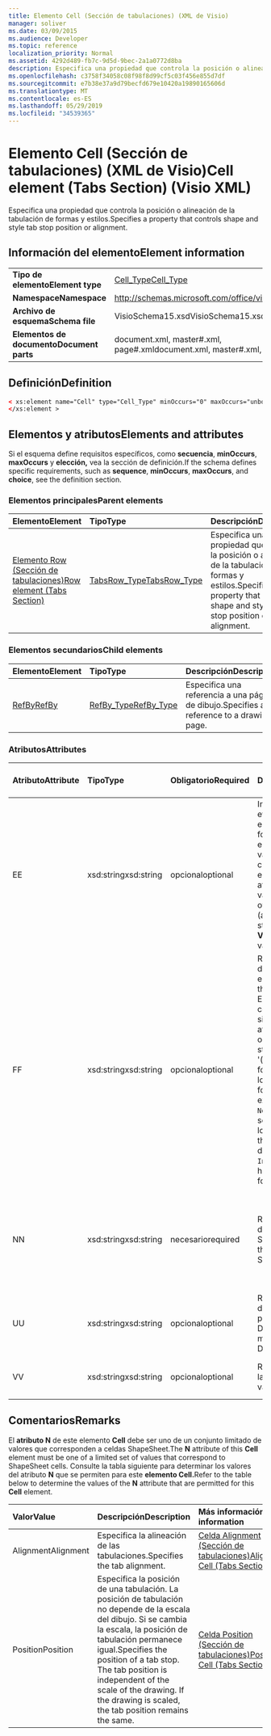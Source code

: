 ```yaml
---
title: Elemento Cell (Sección de tabulaciones) (XML de Visio)
manager: soliver
ms.date: 03/09/2015
ms.audience: Developer
ms.topic: reference
localization_priority: Normal
ms.assetid: 4292d489-fb7c-9d5d-9bec-2a1a0772d8ba
description: Especifica una propiedad que controla la posición o alineación de la tabulación de formas y estilos.
ms.openlocfilehash: c3758f34058c08f98f8d99cf5c03f456e855d7df
ms.sourcegitcommit: e7b38e37a9d79becfd679e10420a19890165606d
ms.translationtype: MT
ms.contentlocale: es-ES
ms.lasthandoff: 05/29/2019
ms.locfileid: "34539365"
---
```

# <a name="cell-element-tabs-section-visio-xml"></a><span data-ttu-id="0edd3-103">Elemento Cell (Sección de tabulaciones) (XML de Visio)</span><span class="sxs-lookup"><span data-stu-id="0edd3-103">Cell element (Tabs Section) (Visio XML)</span></span>

<span data-ttu-id="0edd3-104">Especifica una propiedad que controla la posición o alineación de la tabulación de formas y estilos.</span><span class="sxs-lookup"><span data-stu-id="0edd3-104">Specifies a property that controls shape and style tab stop position or alignment.</span></span> 
  
## <a name="element-information"></a><span data-ttu-id="0edd3-105">Información del elemento</span><span class="sxs-lookup"><span data-stu-id="0edd3-105">Element information</span></span>

|||
|:-----|:-----|
|<span data-ttu-id="0edd3-106">**Tipo de elemento**</span><span class="sxs-lookup"><span data-stu-id="0edd3-106">**Element type**</span></span> <br/> |[<span data-ttu-id="0edd3-107">Cell_Type</span><span class="sxs-lookup"><span data-stu-id="0edd3-107">Cell_Type</span></span>](cell_type-complextypevisio-xml.md) <br/> |
|<span data-ttu-id="0edd3-108">**Namespace**</span><span class="sxs-lookup"><span data-stu-id="0edd3-108">**Namespace**</span></span> <br/> |http://schemas.microsoft.com/office/visio/2012/main  <br/> |
|<span data-ttu-id="0edd3-109">**Archivo de esquema**</span><span class="sxs-lookup"><span data-stu-id="0edd3-109">**Schema file**</span></span> <br/> |<span data-ttu-id="0edd3-110">VisioSchema15.xsd</span><span class="sxs-lookup"><span data-stu-id="0edd3-110">VisioSchema15.xsd</span></span>  <br/> |
|<span data-ttu-id="0edd3-111">**Elementos de documento**</span><span class="sxs-lookup"><span data-stu-id="0edd3-111">**Document parts**</span></span> <br/> |<span data-ttu-id="0edd3-112">document.xml, master#.xml, page#.xml</span><span class="sxs-lookup"><span data-stu-id="0edd3-112">document.xml, master#.xml, page#.xml</span></span>  <br/> |
   
## <a name="definition"></a><span data-ttu-id="0edd3-113">Definición</span><span class="sxs-lookup"><span data-stu-id="0edd3-113">Definition</span></span>

```XML
< xs:element name="Cell" type="Cell_Type" minOccurs="0" maxOccurs="unbounded" >
</xs:element >
```

## <a name="elements-and-attributes"></a><span data-ttu-id="0edd3-114">Elementos y atributos</span><span class="sxs-lookup"><span data-stu-id="0edd3-114">Elements and attributes</span></span>

<span data-ttu-id="0edd3-115">Si el esquema define requisitos específicos, como **secuencia**, **minOccurs**, **maxOccurs** y **elección,** vea la sección de definición.</span><span class="sxs-lookup"><span data-stu-id="0edd3-115">If the schema defines specific requirements, such as **sequence**, **minOccurs**, **maxOccurs**, and **choice**, see the definition section.</span></span> 
  
### <a name="parent-elements"></a><span data-ttu-id="0edd3-116">Elementos principales</span><span class="sxs-lookup"><span data-stu-id="0edd3-116">Parent elements</span></span>

|<span data-ttu-id="0edd3-117">**Elemento**</span><span class="sxs-lookup"><span data-stu-id="0edd3-117">**Element**</span></span>|<span data-ttu-id="0edd3-118">**Tipo**</span><span class="sxs-lookup"><span data-stu-id="0edd3-118">**Type**</span></span>|<span data-ttu-id="0edd3-119">**Descripción**</span><span class="sxs-lookup"><span data-stu-id="0edd3-119">**Description**</span></span>|
|:-----|:-----|:-----|
|[<span data-ttu-id="0edd3-120">Elemento Row (Sección de tabulaciones)</span><span class="sxs-lookup"><span data-stu-id="0edd3-120">Row element (Tabs Section)</span></span>](row-element-tabs-sectionvisio-xml.md) <br/> |[<span data-ttu-id="0edd3-121">TabsRow_Type</span><span class="sxs-lookup"><span data-stu-id="0edd3-121">TabsRow_Type</span></span>](tabsrow_type-complextypevisio-xml.md) <br/> |<span data-ttu-id="0edd3-122">Especifica una propiedad que controla la posición o alineación de la tabulación de formas y estilos.</span><span class="sxs-lookup"><span data-stu-id="0edd3-122">Specifies a property that controls shape and style tab stop position or alignment.</span></span>  <br/> |
   
### <a name="child-elements"></a><span data-ttu-id="0edd3-123">Elementos secundarios</span><span class="sxs-lookup"><span data-stu-id="0edd3-123">Child elements</span></span>

|<span data-ttu-id="0edd3-124">**Elemento**</span><span class="sxs-lookup"><span data-stu-id="0edd3-124">**Element**</span></span>|<span data-ttu-id="0edd3-125">**Tipo**</span><span class="sxs-lookup"><span data-stu-id="0edd3-125">**Type**</span></span>|<span data-ttu-id="0edd3-126">**Descripción**</span><span class="sxs-lookup"><span data-stu-id="0edd3-126">**Description**</span></span>|
|:-----|:-----|:-----|
|[<span data-ttu-id="0edd3-127">RefBy</span><span class="sxs-lookup"><span data-stu-id="0edd3-127">RefBy</span></span>](refby-element-cell_type-complextypevisio-xml.md) <br/> |[<span data-ttu-id="0edd3-128">RefBy_Type</span><span class="sxs-lookup"><span data-stu-id="0edd3-128">RefBy_Type</span></span>](refby_type-complextypevisio-xml.md) <br/> |<span data-ttu-id="0edd3-129">Especifica una referencia a una página de dibujo.</span><span class="sxs-lookup"><span data-stu-id="0edd3-129">Specifies a reference to a drawing page.</span></span>  <br/> |
   
### <a name="attributes"></a><span data-ttu-id="0edd3-130">Atributos</span><span class="sxs-lookup"><span data-stu-id="0edd3-130">Attributes</span></span>

|<span data-ttu-id="0edd3-131">**Atributo**</span><span class="sxs-lookup"><span data-stu-id="0edd3-131">**Attribute**</span></span>|<span data-ttu-id="0edd3-132">**Tipo**</span><span class="sxs-lookup"><span data-stu-id="0edd3-132">**Type**</span></span>|<span data-ttu-id="0edd3-133">**Obligatorio**</span><span class="sxs-lookup"><span data-stu-id="0edd3-133">**Required**</span></span>|<span data-ttu-id="0edd3-134">**Descripción**</span><span class="sxs-lookup"><span data-stu-id="0edd3-134">**Description**</span></span>|<span data-ttu-id="0edd3-135">**Posibles valores**</span><span class="sxs-lookup"><span data-stu-id="0edd3-135">**Possible values**</span></span>|
|:-----|:-----|:-----|:-----|:-----|
|<span data-ttu-id="0edd3-136">E</span><span class="sxs-lookup"><span data-stu-id="0edd3-136">E</span></span>  <br/> |<span data-ttu-id="0edd3-137">xsd:string</span><span class="sxs-lookup"><span data-stu-id="0edd3-137">xsd:string</span></span>  <br/> |<span data-ttu-id="0edd3-138">opcional</span><span class="sxs-lookup"><span data-stu-id="0edd3-138">optional</span></span>  <br/> |<span data-ttu-id="0edd3-139">Indica que la fórmula se evalúa como un error.</span><span class="sxs-lookup"><span data-stu-id="0edd3-139">Indicates that the formula evaluates to an error.</span></span> <span data-ttu-id="0edd3-140">El valor de **E** es el valor actual (una cadena de mensaje de error); el valor del atributo **V** es el último valor válido.</span><span class="sxs-lookup"><span data-stu-id="0edd3-140">The value of **E** is the current value (an error message string); the value of the **V** attribute is the last valid value.</span></span>  <br/> |<span data-ttu-id="0edd3-141">Una cadena de mensaje de error.</span><span class="sxs-lookup"><span data-stu-id="0edd3-141">An error message string.</span></span>  <br/> |
|<span data-ttu-id="0edd3-142">F</span><span class="sxs-lookup"><span data-stu-id="0edd3-142">F</span></span>  <br/> |<span data-ttu-id="0edd3-143">xsd:string</span><span class="sxs-lookup"><span data-stu-id="0edd3-143">xsd:string</span></span>  <br/> |<span data-ttu-id="0edd3-144">opcional</span><span class="sxs-lookup"><span data-stu-id="0edd3-144">optional</span></span>  <br/> | <span data-ttu-id="0edd3-145">Representa la fórmula del elemento.</span><span class="sxs-lookup"><span data-stu-id="0edd3-145">Represents the element's formula.</span></span> <span data-ttu-id="0edd3-146">Este atributo puede contener una de las siguientes cadenas:</span><span class="sxs-lookup"><span data-stu-id="0edd3-146">This attribute can contain one of the following strings:</span></span>  <br/>  <span data-ttu-id="0edd3-147">'(alguna fórmula)' si la fórmula existe localmente</span><span class="sxs-lookup"><span data-stu-id="0edd3-147">'(some formula)' if the formula exists locally</span></span>  <br/>  <span data-ttu-id="0edd3-148">`No Formula` si la fórmula se elimina o bloquea localmente</span><span class="sxs-lookup"><span data-stu-id="0edd3-148">`No Formula` if the formula is locally deleted or blocked</span></span>  <br/>  <span data-ttu-id="0edd3-149">`Inh` si la fórmula se hereda.</span><span class="sxs-lookup"><span data-stu-id="0edd3-149">`Inh` if the formula is inherited.</span></span>  <br/> |<span data-ttu-id="0edd3-150">Una fórmula.</span><span class="sxs-lookup"><span data-stu-id="0edd3-150">A formula.</span></span>  <br/> |
|<span data-ttu-id="0edd3-151">N</span><span class="sxs-lookup"><span data-stu-id="0edd3-151">N</span></span>  <br/> |<span data-ttu-id="0edd3-152">xsd:string</span><span class="sxs-lookup"><span data-stu-id="0edd3-152">xsd:string</span></span>  <br/> |<span data-ttu-id="0edd3-153">necesario</span><span class="sxs-lookup"><span data-stu-id="0edd3-153">required</span></span>  <br/> |<span data-ttu-id="0edd3-154">Representa el nombre de la celda ShapeSheet.</span><span class="sxs-lookup"><span data-stu-id="0edd3-154">Represents the name of the ShapeSheet cell.</span></span>  <br/> |<span data-ttu-id="0edd3-155">Nombre de la celda ShapeSheet.</span><span class="sxs-lookup"><span data-stu-id="0edd3-155">The name of the ShapeSheet cell.</span></span>  <br/> <span data-ttu-id="0edd3-156">Vea la sección Comentarios a continuación.</span><span class="sxs-lookup"><span data-stu-id="0edd3-156">See the Remarks section below.</span></span>  <br/> |
|<span data-ttu-id="0edd3-157">U</span><span class="sxs-lookup"><span data-stu-id="0edd3-157">U</span></span>  <br/> |<span data-ttu-id="0edd3-158">xsd:string</span><span class="sxs-lookup"><span data-stu-id="0edd3-158">xsd:string</span></span>  <br/> |<span data-ttu-id="0edd3-159">opcional</span><span class="sxs-lookup"><span data-stu-id="0edd3-159">optional</span></span>  <br/> |<span data-ttu-id="0edd3-160">Representa una unidad de medida El valor predeterminado es DL.</span><span class="sxs-lookup"><span data-stu-id="0edd3-160">Represents a unit of measure The default is DL.</span></span>  <br/> |<span data-ttu-id="0edd3-161">Las unidades de la celda.</span><span class="sxs-lookup"><span data-stu-id="0edd3-161">The units of the cell.</span></span>  <br/> |
|<span data-ttu-id="0edd3-162">V</span><span class="sxs-lookup"><span data-stu-id="0edd3-162">V</span></span>  <br/> |<span data-ttu-id="0edd3-163">xsd:string</span><span class="sxs-lookup"><span data-stu-id="0edd3-163">xsd:string</span></span>  <br/> |<span data-ttu-id="0edd3-164">opcional</span><span class="sxs-lookup"><span data-stu-id="0edd3-164">optional</span></span>  <br/> |<span data-ttu-id="0edd3-165">Representa el valor de la celda.</span><span class="sxs-lookup"><span data-stu-id="0edd3-165">Represents the value of the cell.</span></span>  <br/> |<span data-ttu-id="0edd3-166">Valor de la celda ShapeSheet.</span><span class="sxs-lookup"><span data-stu-id="0edd3-166">The value of the ShapeSheet cell.</span></span>  <br/> |
   
## <a name="remarks"></a><span data-ttu-id="0edd3-167">Comentarios</span><span class="sxs-lookup"><span data-stu-id="0edd3-167">Remarks</span></span>

<span data-ttu-id="0edd3-168">El **atributo N** de este elemento **Cell** debe ser uno de un conjunto limitado de valores que corresponden a celdas ShapeSheet.</span><span class="sxs-lookup"><span data-stu-id="0edd3-168">The **N** attribute of this **Cell** element must be one of a limited set of values that correspond to ShapeSheet cells.</span></span> <span data-ttu-id="0edd3-169">Consulte la tabla siguiente para determinar los valores del atributo **N** que se permiten para este **elemento Cell.**</span><span class="sxs-lookup"><span data-stu-id="0edd3-169">Refer to the table below to determine the values of the **N** attribute that are permitted for this **Cell** element.</span></span> 
  
|<span data-ttu-id="0edd3-170">**Valor**</span><span class="sxs-lookup"><span data-stu-id="0edd3-170">**Value**</span></span>|<span data-ttu-id="0edd3-171">**Descripción**</span><span class="sxs-lookup"><span data-stu-id="0edd3-171">**Description**</span></span>|<span data-ttu-id="0edd3-172">**Más información**</span><span class="sxs-lookup"><span data-stu-id="0edd3-172">**More information**</span></span>|
|:-----|:-----|:-----|
|<span data-ttu-id="0edd3-173">Alignment</span><span class="sxs-lookup"><span data-stu-id="0edd3-173">Alignment</span></span>  <br/> |<span data-ttu-id="0edd3-174">Especifica la alineación de las tabulaciones.</span><span class="sxs-lookup"><span data-stu-id="0edd3-174">Specifies the tab alignment.</span></span>  <br/> |[<span data-ttu-id="0edd3-175">Celda Alignment (Sección de tabulaciones)</span><span class="sxs-lookup"><span data-stu-id="0edd3-175">Alignment Cell (Tabs Section)</span></span>](alignment-cell-tabs-section.md) <br/> |
|<span data-ttu-id="0edd3-176">Position</span><span class="sxs-lookup"><span data-stu-id="0edd3-176">Position</span></span>  <br/> |<span data-ttu-id="0edd3-p104">Especifica la posición de una tabulación. La posición de tabulación no depende de la escala del dibujo. Si se cambia la escala, la posición de tabulación permanece igual.</span><span class="sxs-lookup"><span data-stu-id="0edd3-p104">Specifies the position of a tab stop. The tab position is independent of the scale of the drawing. If the drawing is scaled, the tab position remains the same.</span></span>  <br/> |[<span data-ttu-id="0edd3-180">Celda Position (Sección de tabulaciones)</span><span class="sxs-lookup"><span data-stu-id="0edd3-180">Position Cell (Tabs Section)</span></span>](position-cell-tabs-section.md) <br/> |
   

